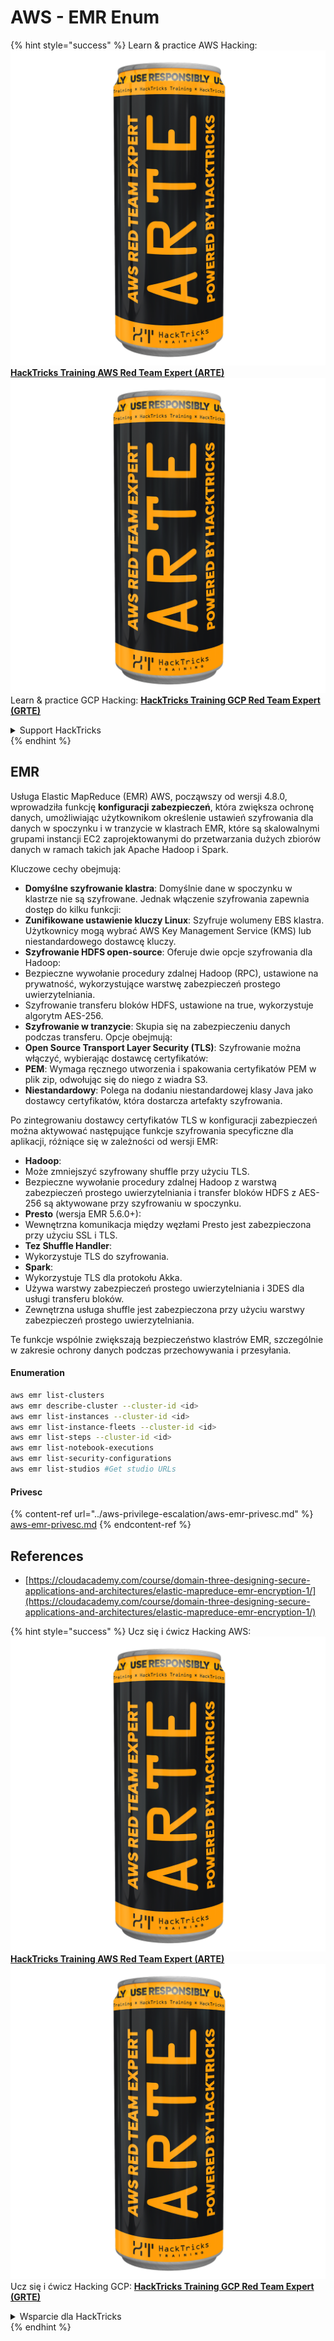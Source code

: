 # AWS - EMR Enum

{% hint style="success" %}
Learn & practice AWS Hacking:<img src="../../../.gitbook/assets/image (1) (1) (1).png" alt="" data-size="line">[**HackTricks Training AWS Red Team Expert (ARTE)**](https://training.hacktricks.xyz/courses/arte)<img src="../../../.gitbook/assets/image (1) (1) (1).png" alt="" data-size="line">\
Learn & practice GCP Hacking: <img src="../../../.gitbook/assets/image (2).png" alt="" data-size="line">[**HackTricks Training GCP Red Team Expert (GRTE)**<img src="../../../.gitbook/assets/image (2).png" alt="" data-size="line">](https://training.hacktricks.xyz/courses/grte)

<details>

<summary>Support HackTricks</summary>

* Check the [**subscription plans**](https://github.com/sponsors/carlospolop)!
* **Join the** 💬 [**Discord group**](https://discord.gg/hRep4RUj7f) or the [**telegram group**](https://t.me/peass) or **follow** us on **Twitter** 🐦 [**@hacktricks\_live**](https://twitter.com/hacktricks_live)**.**
* **Share hacking tricks by submitting PRs to the** [**HackTricks**](https://github.com/carlospolop/hacktricks) and [**HackTricks Cloud**](https://github.com/carlospolop/hacktricks-cloud) github repos.

</details>
{% endhint %}

## EMR

Usługa Elastic MapReduce (EMR) AWS, począwszy od wersji 4.8.0, wprowadziła funkcję **konfiguracji zabezpieczeń**, która zwiększa ochronę danych, umożliwiając użytkownikom określenie ustawień szyfrowania dla danych w spoczynku i w tranzycie w klastrach EMR, które są skalowalnymi grupami instancji EC2 zaprojektowanymi do przetwarzania dużych zbiorów danych w ramach takich jak Apache Hadoop i Spark.

Kluczowe cechy obejmują:

* **Domyślne szyfrowanie klastra**: Domyślnie dane w spoczynku w klastrze nie są szyfrowane. Jednak włączenie szyfrowania zapewnia dostęp do kilku funkcji:
* **Zunifikowane ustawienie kluczy Linux**: Szyfruje wolumeny EBS klastra. Użytkownicy mogą wybrać AWS Key Management Service (KMS) lub niestandardowego dostawcę kluczy.
* **Szyfrowanie HDFS open-source**: Oferuje dwie opcje szyfrowania dla Hadoop:
* Bezpieczne wywołanie procedury zdalnej Hadoop (RPC), ustawione na prywatność, wykorzystujące warstwę zabezpieczeń prostego uwierzytelniania.
* Szyfrowanie transferu bloków HDFS, ustawione na true, wykorzystuje algorytm AES-256.
* **Szyfrowanie w tranzycie**: Skupia się na zabezpieczeniu danych podczas transferu. Opcje obejmują:
* **Open Source Transport Layer Security (TLS)**: Szyfrowanie można włączyć, wybierając dostawcę certyfikatów:
* **PEM**: Wymaga ręcznego utworzenia i spakowania certyfikatów PEM w plik zip, odwołując się do niego z wiadra S3.
* **Niestandardowy**: Polega na dodaniu niestandardowej klasy Java jako dostawcy certyfikatów, która dostarcza artefakty szyfrowania.

Po zintegrowaniu dostawcy certyfikatów TLS w konfiguracji zabezpieczeń można aktywować następujące funkcje szyfrowania specyficzne dla aplikacji, różniące się w zależności od wersji EMR:

* **Hadoop**:
* Może zmniejszyć szyfrowany shuffle przy użyciu TLS.
* Bezpieczne wywołanie procedury zdalnej Hadoop z warstwą zabezpieczeń prostego uwierzytelniania i transfer bloków HDFS z AES-256 są aktywowane przy szyfrowaniu w spoczynku.
* **Presto** (wersja EMR 5.6.0+):
* Wewnętrzna komunikacja między węzłami Presto jest zabezpieczona przy użyciu SSL i TLS.
* **Tez Shuffle Handler**:
* Wykorzystuje TLS do szyfrowania.
* **Spark**:
* Wykorzystuje TLS dla protokołu Akka.
* Używa warstwy zabezpieczeń prostego uwierzytelniania i 3DES dla usługi transferu bloków.
* Zewnętrzna usługa shuffle jest zabezpieczona przy użyciu warstwy zabezpieczeń prostego uwierzytelniania.

Te funkcje wspólnie zwiększają bezpieczeństwo klastrów EMR, szczególnie w zakresie ochrony danych podczas przechowywania i przesyłania.

#### Enumeration
```bash
aws emr list-clusters
aws emr describe-cluster --cluster-id <id>
aws emr list-instances --cluster-id <id>
aws emr list-instance-fleets --cluster-id <id>
aws emr list-steps --cluster-id <id>
aws emr list-notebook-executions
aws emr list-security-configurations
aws emr list-studios #Get studio URLs
```
#### Privesc

{% content-ref url="../aws-privilege-escalation/aws-emr-privesc.md" %}
[aws-emr-privesc.md](../aws-privilege-escalation/aws-emr-privesc.md)
{% endcontent-ref %}

## References

* [https://cloudacademy.com/course/domain-three-designing-secure-applications-and-architectures/elastic-mapreduce-emr-encryption-1/](https://cloudacademy.com/course/domain-three-designing-secure-applications-and-architectures/elastic-mapreduce-emr-encryption-1/)

{% hint style="success" %}
Ucz się i ćwicz Hacking AWS:<img src="../../../.gitbook/assets/image (1) (1) (1).png" alt="" data-size="line">[**HackTricks Training AWS Red Team Expert (ARTE)**](https://training.hacktricks.xyz/courses/arte)<img src="../../../.gitbook/assets/image (1) (1) (1).png" alt="" data-size="line">\
Ucz się i ćwicz Hacking GCP: <img src="../../../.gitbook/assets/image (2).png" alt="" data-size="line">[**HackTricks Training GCP Red Team Expert (GRTE)**<img src="../../../.gitbook/assets/image (2).png" alt="" data-size="line">](https://training.hacktricks.xyz/courses/grte)

<details>

<summary>Wsparcie dla HackTricks</summary>

* Sprawdź [**plany subskrypcyjne**](https://github.com/sponsors/carlospolop)!
* **Dołącz do** 💬 [**grupy Discord**](https://discord.gg/hRep4RUj7f) lub [**grupy telegram**](https://t.me/peass) lub **śledź** nas na **Twitterze** 🐦 [**@hacktricks\_live**](https://twitter.com/hacktricks_live)**.**
* **Dziel się trikami hackingowymi, przesyłając PR-y do** [**HackTricks**](https://github.com/carlospolop/hacktricks) i [**HackTricks Cloud**](https://github.com/carlospolop/hacktricks-cloud) repozytoriów github.

</details>
{% endhint %}
